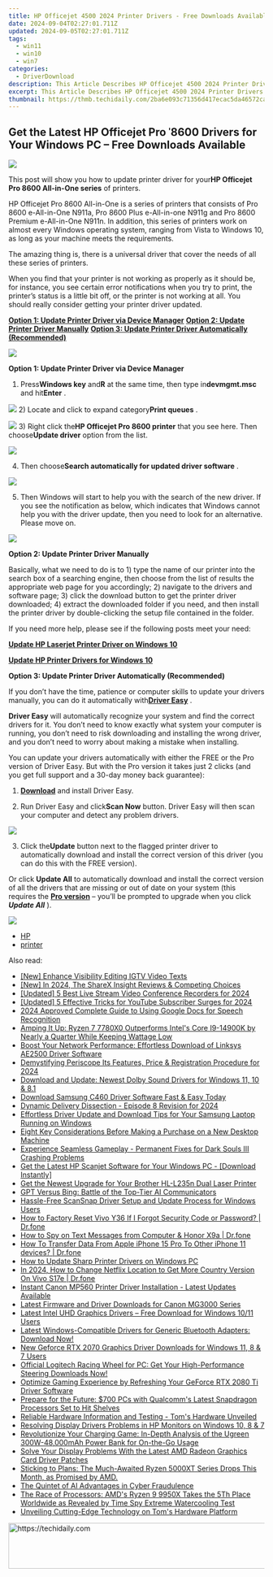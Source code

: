 ```yaml
---
title: HP Officejet 4500 2024 Printer Drivers - Free Downloads Available Now!
date: 2024-09-04T02:27:01.711Z
updated: 2024-09-05T02:27:01.711Z
tags:
  - win11
  - win10
  - win7
categories:
  - DriverDownload
description: This Article Describes HP Officejet 4500 2024 Printer Drivers - Free Downloads Available Now!
excerpt: This Article Describes HP Officejet 4500 2024 Printer Drivers - Free Downloads Available Now!
thumbnail: https://thmb.techidaily.com/2ba6e093c71356d417ecac5da46572ca39801b84e3600e540a25d205dbeab82d.jpg
---
```


## Get the Latest HP Officejet Pro ˈ8600 Drivers for Your Windows PC – Free Downloads Available

![](https://ssl-product-images.www8-hp.com/digmedialib/prodimg/lowres/c02926047.png)

 This post will show you how to update printer driver for your**HP Officejet Pro 8600 All-in-One series** of printers.

 HP Officejet Pro 8600 All-in-One is a series of printers that consists of Pro 8600 e-All-in-One N911a, Pro 8600 Plus e-All-in-one N911g and Pro 8600 Premium e-All-in-One N911n. In addition, this series of printers work on almost every Windows operating system, ranging from Vista to Windows 10, as long as your machine meets the requirements.

 The amazing thing is, there is a universal driver that cover the needs of all these series of printers.

 When you find that your printer is not working as properly as it should be, for instance, you see certain error notifications when you try to print, the printer’s status is a little bit off, or the printer is not working at all. You should really consider getting your printer driver updated.

[**Option 1: Update Printer Driver via Device Manager**](https://tools.techidaily.com/drivereasy/download/)
[**Option 2: Update Printer Driver Manually**](https://tools.techidaily.com/drivereasy/download/)
[**Option 3: Update Printer Driver Automatically (Recommended)**](https://www.drivereasy.com/knowledge/hp-officejet-pro-8600-printer-driver-download-for-windows/#3)

![](https://images.drivereasy.com/wp-content/uploads/2017/05/img_590809f687953.jpg)

 **Option 1: Update Printer Driver via Device Manager**

 1) Press**Windows key** and**R** at the same time, then type in**devmgmt.msc** and hit**Enter** .

![](https://images.drivereasy.com/wp-content/uploads/2017/05/img_5907fef252f36.png)
 2) Locate and click to expand category**Print queues** .

![](https://images.drivereasy.com/wp-content/uploads/2017/05/img_590802e3114a1.jpg)
 3) Right click the**HP Officejet Pro 8600 printer** that you see here. Then choose**Update driver** option from the list.

![](https://images.drivereasy.com/wp-content/uploads/2017/05/img_59080a9f4559f.png)

 4) Then choose**Search automatically for updated driver software** .

![](https://images.drivereasy.com/wp-content/uploads/2017/05/img_59080b75a70a9.jpg)

 5) Then Windows will start to help you with the search of the new driver. If you see the notification as below, which indicates that Windows cannot help you with the driver update, then you need to look for an alternative. Please move on.

![](https://images.drivereasy.com/wp-content/uploads/2017/05/img_59082342e5590.jpg)

 **Option 2: Update Printer Driver Manually**

 Basically, what we need to do is to 1) type the name of our printer into the search box of a searching engine, then choose from the list of results the appropriate web page for you accordingly; 2) navigate to the drivers and software page; 3) click the download button to get the printer driver downloaded; 4) extract the downloaded folder if you need, and then install the printer driver by double-clicking the setup file contained in the folder.

 If you need more help, please see if the following posts meet your need:

[**Update HP Laserjet Printer Driver on Windows 10**](https://tools.techidaily.com/drivereasy/download/)

[**Update HP Printer Drivers for Windows 10**](https://tools.techidaily.com/drivereasy/download/)

**Option 3: Update Printer Driver Automatically (Recommended)**

 If you don’t have the time, patience or computer skills to update your drivers manually, you can do it automatically with[**Driver Easy**](https://tools.techidaily.com/drivereasy/download/) .

**Driver Easy** will automatically recognize your system and find the correct drivers for it. You don’t need to know exactly what system your computer is running, you don’t need to risk downloading and installing the wrong driver, and you don’t need to worry about making a mistake when installing.

 You can update your drivers automatically with either the FREE or the Pro version of Driver Easy. But with the Pro version it takes just 2 clicks (and you get full support and a 30-day money back guarantee):

 1) **[Download](https://tools.techidaily.com/drivereasy/download/)**  and install Driver Easy.

 2) Run Driver Easy and click**Scan Now** button. Driver Easy will then scan your computer and detect any problem drivers.

![](https://images.drivereasy.com/wp-content/uploads/2017/05/img_59082b9478bec.png)

 3) Click the**Update** button next to the flagged printer driver to automatically download and install the correct version of this driver (you can do this with the FREE version).

 Or click **Update All** to automatically download and install the correct version of all the drivers that are missing or out of date on your system (this requires the **[Pro version](https://tools.techidaily.com/drivereasy/download/)**  – you’ll be prompted to upgrade when you click _**Update All**_ ).

![](https://images.drivereasy.com/wp-content/uploads/2017/05/img_59082b8eb2887.jpg)

* [HP](https://tools.techidaily.com/drivereasy/download/)
* [printer](https://tools.techidaily.com/drivereasy/download/)

<ins class="adsbygoogle"
     style="display:block"
     data-ad-format="autorelaxed"
     data-ad-client="ca-pub-7571918770474297"
     data-ad-slot="1223367746"></ins>



<ins class="adsbygoogle"
     style="display:block"
     data-ad-client="ca-pub-7571918770474297"
     data-ad-slot="8358498916"
     data-ad-format="auto"
     data-full-width-responsive="true"></ins>

<span class="atpl-alsoreadstyle">Also read:</span>
<div><ul>
<li><a href="https://instagram-clips.techidaily.com/new-enhance-visibility-editing-igtv-video-texts/"><u>[New] Enhance Visibility  Editing IGTV Video Texts</u></a></li>
<li><a href="https://desktop-recording.techidaily.com/new-in-2024-the-sharex-insight-reviews-and-competing-choices/"><u>[New] In 2024, The ShareX Insight  Reviews & Competing Choices</u></a></li>
<li><a href="https://digital-screen-recording.techidaily.com/updated-5-best-live-stream-video-conference-recorders-for-2024/"><u>[Updated] 5 Best Live Stream Video Conference Recorders for 2024</u></a></li>
<li><a href="https://youtube-zero.techidaily.com/ed-5-effective-tricks-for-youtube-subscriber-surges-for-2024/"><u>[Updated] 5 Effective Tricks for YouTube Subscriber Surges for 2024</u></a></li>
<li><a href="https://extra-resources.techidaily.com/2024-approved-complete-guide-to-using-google-docs-for-speech-recognition/"><u>2024 Approved  Complete Guide to Using Google Docs for Speech Recognition</u></a></li>
<li><a href="https://hardware-help.techidaily.com/amping-it-up-ryzen-7-7780x0-outperforms-intels-core-i9-14900k-by-nearly-a-quarter-while-keeping-wattage-low/"><u>Amping It Up: Ryzen 7 7780X0 Outperforms Intel's Core I9-14900K by Nearly a Quarter While Keeping Wattage Low</u></a></li>
<li><a href="https://hardware-help.techidaily.com/boost-your-network-performance-effortless-download-of-linksys-ae2500-driver-software/"><u>Boost Your Network Performance: Effortless Download of Linksys AE2500 Driver Software</u></a></li>
<li><a href="https://fox-info.techidaily.com/demystifying-periscope-its-features-price-and-registration-procedure-for-2024/"><u>Demystifying Periscope  Its Features, Price & Registration Procedure for 2024</u></a></li>
<li><a href="https://hardware-help.techidaily.com/download-and-update-newest-dolby-sound-drivers-for-windows-11-10-and-81/"><u>Download and Update: Newest Dolby Sound Drivers for Windows 11, 10 & 8.1</u></a></li>
<li><a href="https://hardware-help.techidaily.com/download-samsung-c460-driver-software-fast-and-easy-today/"><u>Download Samsung C460 Driver Software Fast & Easy Today</u></a></li>
<li><a href="https://video-screen-grab.techidaily.com/dynamic-delivery-dissection-episode-8-revision-for-2024/"><u>Dynamic Delivery Dissection - Episode 8 Revision for 2024</u></a></li>
<li><a href="https://hardware-help.techidaily.com/effortless-driver-update-and-download-tips-for-your-samsung-laptop-running-on-windows/"><u>Effortless Driver Update and Download Tips for Your Samsung Laptop Running on Windows</u></a></li>
<li><a href="https://techtrends.techidaily.com/eight-key-considerations-before-making-a-purchase-on-a-new-desktop-machine/"><u>Eight Key Considerations Before Making a Purchase on a New Desktop Machine</u></a></li>
<li><a href="https://win-blog.techidaily.com/experience-seamless-gameplay-permanent-fixes-for-dark-souls-iii-crashing-problems/"><u>Experience Seamless Gameplay - Permanent Fixes for Dark Souls III Crashing Problems</u></a></li>
<li><a href="https://hardware-help.techidaily.com/1722966127281-get-the-latest-hp-scanjet-software-for-your-windows-pc-download-instantly/"><u>Get the Latest HP Scanjet Software for Your Windows PC - [Download Instantly]</u></a></li>
<li><a href="https://hardware-help.techidaily.com/get-the-newest-upgrade-for-your-brother-hl-l235n-dual-laser-printer/"><u>Get the Newest Upgrade for Your Brother HL-L235n Dual Laser Printer</u></a></li>
<li><a href="https://tech-hub.techidaily.com/gpt-versus-bing-battle-of-the-top-tier-ai-communicators/"><u>GPT Versus Bing: Battle of the Top-Tier AI Communicators</u></a></li>
<li><a href="https://hardware-help.techidaily.com/hassle-free-scansnap-driver-setup-and-update-process-for-windows-users/"><u>Hassle-Free ScanSnap Driver Setup and Update Process for Windows Users</u></a></li>
<li><a href="https://techidaily.com/how-to-factory-reset-vivo-y36-if-i-forgot-security-code-or-password-drfone-by-drfone-reset-android-reset-android/"><u>How to Factory Reset Vivo Y36 If I Forgot Security Code or Password? | Dr.fone</u></a></li>
<li><a href="https://android-location-track.techidaily.com/how-to-spy-on-text-messages-from-computer-and-honor-x9a-drfone-by-drfone-virtual-android/"><u>How to Spy on Text Messages from Computer & Honor X9a | Dr.fone</u></a></li>
<li><a href="https://techidaily.com/how-to-transfer-data-from-apple-iphone-15-pro-to-other-iphone-11-devices-drfone-by-drfone-transfer-data-from-ios-transfer-data-from-ios/"><u>How To Transfer Data From Apple iPhone 15 Pro To Other iPhone 11 devices? | Dr.fone</u></a></li>
<li><a href="https://hardware-help.techidaily.com/how-to-update-sharp-printer-drivers-on-windows-pc/"><u>How to Update Sharp Printer Drivers on Windows PC</u></a></li>
<li><a href="https://review-topics.techidaily.com/in-2024-how-to-change-netflix-location-to-get-more-country-version-on-vivo-s17e-drfone-by-drfone-virtual-android/"><u>In 2024, How to Change Netflix Location to Get More Country Version On Vivo S17e | Dr.fone</u></a></li>
<li><a href="https://hardware-help.techidaily.com/instant-canon-mp560-printer-driver-installation-latest-updates-available/"><u>Instant Canon MP560 Printer Driver Installation - Latest Updates Available</u></a></li>
<li><a href="https://hardware-help.techidaily.com/latest-firmware-and-driver-downloads-for-canon-mg3000-series/"><u>Latest Firmware and Driver Downloads for Canon MG3000 Series</u></a></li>
<li><a href="https://hardware-help.techidaily.com/latest-intel-uhd-graphics-drivers-free-download-for-windows-1011-users/"><u>Latest Intel UHD Graphics Drivers – Free Download for Windows 10/11 Users</u></a></li>
<li><a href="https://hardware-help.techidaily.com/latest-windows-compatible-drivers-for-generic-bluetooth-adapters-download-now/"><u>Latest Windows-Compatible Drivers for Generic Bluetooth Adapters: Download Now!</u></a></li>
<li><a href="https://hardware-help.techidaily.com/new-geforce-rtx-2070-graphics-driver-downloads-for-windows-11-8-and-7-users/"><u>New Geforce RTX 2070 Graphics Driver Downloads for Windows 11, 8 & 7 Users</u></a></li>
<li><a href="https://hardware-help.techidaily.com/official-logitech-racing-wheel-for-pc-get-your-high-performance-steering-downloads-now/"><u>Official Logitech Racing Wheel for PC: Get Your High-Performance Steering Downloads Now!</u></a></li>
<li><a href="https://hardware-help.techidaily.com/optimize-gaming-experience-by-refreshing-your-geforce-rtx-2080-ti-driver-software/"><u>Optimize Gaming Experience by Refreshing Your GeForce RTX 2080 Ti Driver Software</u></a></li>
<li><a href="https://hardware-help.techidaily.com/prepare-for-the-future-700-pcs-with-qualcomms-latest-snapdragon-processors-set-to-hit-shelves/"><u>Prepare for the Future: $700 PCs with Qualcomm's Latest Snapdragon Processors Set to Hit Shelves</u></a></li>
<li><a href="https://hardware-help.techidaily.com/reliable-hardware-information-and-testing-toms-hardware-unveiled/"><u>Reliable Hardware Information and Testing - Tom's Hardware Unveiled</u></a></li>
<li><a href="https://hardware-help.techidaily.com/resolving-display-drivers-problems-in-hp-monitors-on-windows-10-8-and-7/"><u>Resolving Display Drivers Problems in HP Monitors on Windows 10, 8 & 7</u></a></li>
<li><a href="https://vp-tips.techidaily.com/revolutionize-your-charging-game-in-depth-analysis-of-the-ugreen-300w-48000mah-power-bank-for-on-the-go-usage/"><u>Revolutionize Your Charging Game: In-Depth Analysis of the Ugreen 300W-48,000mAh Power Bank for On-the-Go Usage</u></a></li>
<li><a href="https://hardware-help.techidaily.com/solve-your-display-problems-with-the-latest-amd-radeon-graphics-card-driver-patches/"><u>Solve Your Display Problems With the Latest AMD Radeon Graphics Card Driver Patches</u></a></li>
<li><a href="https://hardware-help.techidaily.com/1723262284445-sticking-to-plans-the-much-awaited-ryzen-5000xt-series-drops-this-month-as-promised-by-amd/"><u>Sticking to Plans: The Much-Awaited Ryzen 5000XT Series Drops This Month, as Promised by AMD.</u></a></li>
<li><a href="https://tech-hub.techidaily.com/the-quintet-of-ai-advantages-in-cyber-fraudulence/"><u>The Quintet of AI Advantages in Cyber Fraudulence</u></a></li>
<li><a href="https://hardware-help.techidaily.com/the-race-of-processors-amds-ryzen-9-9950x-takes-the-5th-place-worldwide-as-revealed-by-time-spy-extreme-watercooling-test/"><u>The Race of Processors: AMD's Ryzen 9 9950X Takes the 5Th Place Worldwide as Revealed by Time Spy Extreme Watercooling Test</u></a></li>
<li><a href="https://hardware-help.techidaily.com/unveiling-cutting-edge-technology-on-toms-hardware-platform/"><u>Unveiling Cutting-Edge Technology on Tom's Hardware Platform</u></a></li>
</ul></div>

<!-- affiliate ads begin -->
<a href="https://appsumo.8odi.net/c/5597632/2094419/7443" target="_top" id="2094419">
  <img src="//a.impactradius-go.com/display-ad/7443-2094419" border="0" alt="https://techidaily.com" width="728" height="90"/>
</a>
<img height="0" width="0" src="https://appsumo.8odi.net/i/5597632/2094419/7443" style="position:absolute;visibility:hidden;" border="0" />
<!-- affiliate ads end -->